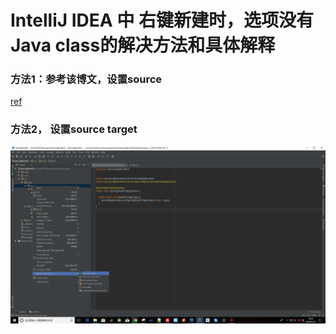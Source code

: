 # IntelliJ IDEA 中 右键新建时，选项没有Java class的解决方法和具体解释

### 方法1：参考该博文，设置source
[ref](https://blog.csdn.net/qq_27093465/article/details/52912444)

### 方法2， 设置source target
![source target](https://github.com/RogerGold/media/blob/master/inteliJ_java.png)
